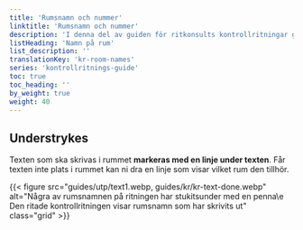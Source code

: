 ```yaml
---
title: 'Rumsnamn och nummer'
linktitle: 'Rumsnamn och nummer'
description: 'I denna del av guiden för ritkonsults kontrollritningar går vi igenom hur du ska markera rum som ska gråläggas, hyllor och övrig inredning som du vill ha med på kontrollritningen.'
listHeading: 'Namn på rum'
list_description: ''
translationKey: 'kr-room-names'
series: 'kontrollritnings-guide'
toc: true
toc_heading: ''
by_weight: true
weight: 40
---
```


## Understrykes

Texten som ska skrivas i rummet **markeras med en linje under texten**. Får texten inte plats i rummet kan ni dra en linje som visar vilket rum den tillhör.

{{< figure src="guides/utp/text1.webp, guides/kr/kr-text-done.webp" alt="Några av rumsnamnen på ritningen har stukitsunder med en penna\e Den ritade kontrollritningen visar rumsnamn som har skrivits ut" class="grid"  >}}